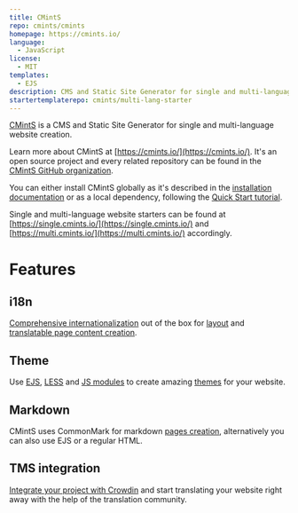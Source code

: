 ```yaml
---
title: CMintS
repo: cmints/cmints
homepage: https://cmints.io/
language:
  - JavaScript
license:
  - MIT
templates:
  - EJS
description: CMS and Static Site Generator for single and multi-language websites creation.
startertemplaterepo: cmints/multi-lang-starter
---
```


[CMintS](https://cmints.io/) is a CMS and Static Site Generator for single and
multi-language website creation.

Learn more about CMintS at [https://cmints.io/](https://cmints.io/). It's an
open source project and every related repository can be found in the [CMintS
GitHub organization](https://github.com/cmints).

You can either install CMintS globally as it's described in the [installation
documentation](https://cmints.io/documentation) or as a local dependency,
following the [Quick Start tutorial](https://cmints.io/en/quick-start).

Single and multi-language website starters can be found at
[https://single.cmints.io/](https://single.cmints.io/) and
[https://multi.cmints.io/](https://multi.cmints.io/) accordingly.

# Features

## i18n

[Comprehensive internationalization](https://cmints.io/documentation/i18n/) out
of the box for [layout](https://cmints.io/documentation/i18n/theme) and
[translatable page content
creation](https://cmints.io/documentation/i18n/pages).

## Theme

Use [EJS](https://cmints.io/documentation/themes/ejs),
[LESS](https://cmints.io/documentation/themes/less) and [JS
modules](https://cmints.io/documentation/themes/js-modules) to create amazing
[themes](https://cmints.io/documentation/themes/) for your website.

## Markdown

CMintS uses CommonMark for markdown [pages
creation](https://cmints.io/documentation/pages), alternatively you can also
use EJS or a regular HTML.

## TMS integration

[Integrate your project with
Crowdin](https://cmints.io/en/documentation/i18n/crowdin) and start translating
your website right away with the help of the translation community.

